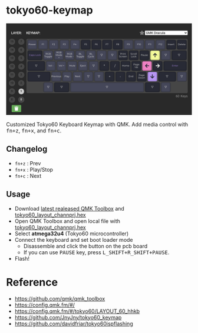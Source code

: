 # tokyo60-keymap

![keymap](./assets/images/keymap.png)

Customized Tokyo60 Keyboard Keymap with QMK. Add media control with <kbd>fn+z</kbd>, <kbd>fn+x</kbd>, and <kbd>fn+c</kbd>.

## Changelog

- `fn+z` : Prev
- `fn+x` : Play/Stop
- `fn+c` : Next

## Usage

- Download [latest realeased QMK Toolbox](https://github.com/qmk/qmk_toolbox/releases/) and [tokyo60_layout_channprj.hex](./firmware/tokyo60_tokyo60_layout_channprj.hex)
- Open QMK Toolbox and open local file with [tokyo60_layout_channprj.hex](./firmware/tokyo60_tokyo60_layout_channprj.hex)
- Select **atmega32u4** (Tokyo60 microcontroller)
- Connect the keyboard and set boot loader mode
  - Disassemble and click the button on the pcb board
  - If you can use <kbd>PAUSE</kbd> key, press <kbd>L_SHIFT+R_SHIFT+PAUSE</kbd>.
- Flash!

# Reference

- https://github.com/qmk/qmk_toolbox
- https://config.qmk.fm/#/
- https://config.qmk.fm/#/tokyo60/LAYOUT_60_hhkb
- https://github.com/JnyJny/tokyo60_keymap
- https://github.com/davidfriar/tokyo60ispflashing
